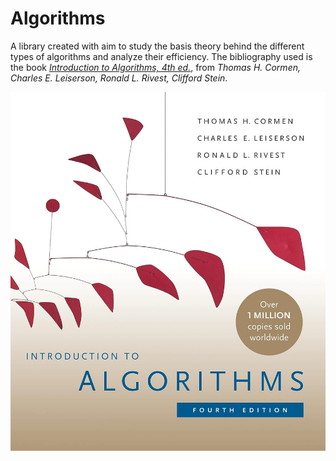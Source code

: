 # Algorithms

A library created with aim to study the basis theory behind the different types of algorithms and analyze their efficiency. The bibliography used is the book [_Introduction to Algorithms, 4th ed._](https://en.wikipedia.org/wiki/Introduction_to_Algorithms), from _Thomas H. Cormen, Charles E. Leiserson, Ronald L. Rivest, Clifford Stein_.

![Algorithms Book](/algorithms.jpg)
